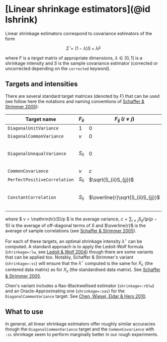 # [Linear shrinkage estimators](@id lshrink)

Linear shrinkage estimators correspond to covariance estimators of the form

```math
\hat\Sigma = (1-\lambda)S + \lambda F
```

where $F$ is a *target* matrix of appropriate dimensions, $\lambda\in[0,1]$ is a shrinkage intensity and $S$ is the sample covariance estimator (corrected or uncorrected depending on the `corrected` keyword).

## Targets and intensities

There are several standard target matrices (denoted by $F$) that can be used (we follow here the notations and naming conventions of [Schaffer & Strimmer 2005](http://strimmerlab.org/publications/journals/shrinkcov2005.pdf)):


| Target name | $F_{ii}$     | $F_{ij}$ ($i\neq j$) | Comment   |
| ------------ | ------------ | ------------         | --------- |
| `DiagonalUnitVariance`| $1$ | $0$ | $F = \mathbf I$ |
| `DiagonalCommonVariance`| $v$ | 0 | $F = v\mathbf I$ |
| `DiagonalUnequalVariance` | $S_{ii}$ | 0 | $F = \mathrm{diag}(S)$, very common |
| `CommonCovariance` | $v$ | $c$ | |
| `PerfectPositiveCorrelation` | $S_{ii}$ | $\sqrt{S_{ii}S_{jj}}$ | |
| `ConstantCorrelation` | $S_{ii}$ | $\overline{r}\sqrt{S_{ii}S_{jj}}$ | used in [Ledoit & Wolf 2004](http://www.ledoit.net/honey.pdf) |


where $ v = \mathrm{tr}(S)/p $ is the average variance, $c = \sum_{i\neq j} S_{ij}/(p(p-1))$ is the average of off-diagonal terms of $S$ and $\overline{r}$ is the average of sample correlations (see [Schaffer & Strimmer 2005](http://strimmerlab.org/publications/journals/shrinkcov2005.pdf)).

For each of these targets, an optimal shrinkage intensity $\lambda^\star$ can be computed.
A standard approach is to apply the Ledoit-Wolf formula (`shrinkage=:lw`, see [Ledoit & Wolf 2004](http://www.ledoit.net/honey.pdf)) though there are some variants that can be applied too.
Notably, Schaffer & Strimmer's variant (`shrinkage=:ss`) will ensure that the $\lambda^\star$ computed is the same for $X_c$ (the centered data matrix) as for $X_s$ (the standardised data matrix).
See [Schaffer & Strimmer 2005](http://strimmerlab.org/publications/journals/shrinkcov2005.pdf).

Chen's variant includes a Rao-Blackwellised estimator (`shrinkage=:rblw`) and an Oracle-Approximating one (`shrinkage=:oas`) for the `DiagonalCommonVariance` target.
See [Chen, Wiesel, Eldar & Hero 2010](https://arxiv.org/pdf/0907.4698.pdf).

## What to use

In general, all linear shrinkage estimators offer roughly similar accuracies though the `DiagonalCommonVariance` target and the `CommonCovariance` with `:ss` shrinkage seem to perform marginally better in our rough experiments.
